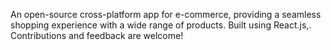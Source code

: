An open-source cross-platform app for e-commerce, providing a seamless shopping experience with a wide range of products. Built using React.js,. Contributions and feedback are welcome!